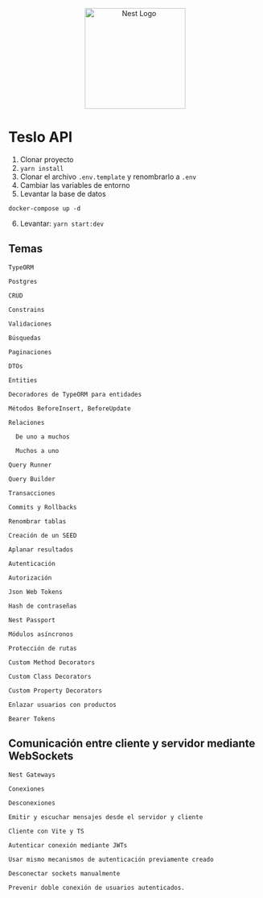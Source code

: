 <p align="center">
  <a href="http://nestjs.com/" target="blank"><img src="https://nestjs.com/img/logo-small.svg" width="200" alt="Nest Logo" /></a>
</p>


# Teslo API

1. Clonar proyecto
2. ```yarn install```
3. Clonar el archivo ```.env.template``` y renombrarlo a ```.env```
4. Cambiar las variables de entorno
5. Levantar la base de datos
```
docker-compose up -d
```

6. Levantar: ```yarn start:dev```

## Temas

    TypeORM

    Postgres

    CRUD

    Constrains

    Validaciones

    Búsquedas

    Paginaciones

    DTOs

    Entities

    Decoradores de TypeORM para entidades

    Métodos BeforeInsert, BeforeUpdate

    Relaciones

      De uno a muchos

      Muchos a uno

    Query Runner

    Query Builder

    Transacciones

    Commits y Rollbacks

    Renombrar tablas

    Creación de un SEED

    Aplanar resultados

    Autenticación

    Autorización

    Json Web Tokens

    Hash de contraseñas

    Nest Passport

    Módulos asíncronos

    Protección de rutas

    Custom Method Decorators

    Custom Class Decorators

    Custom Property Decorators

    Enlazar usuarios con productos

    Bearer Tokens

## Comunicación entre cliente y servidor mediante WebSockets

    Nest Gateways

    Conexiones

    Desconexiones

    Emitir y escuchar mensajes desde el servidor y cliente

    Cliente con Vite y TS

    Autenticar conexión mediante JWTs

    Usar mismo mecanismos de autenticación previamente creado

    Desconectar sockets manualmente

    Prevenir doble conexión de usuarios autenticados.
